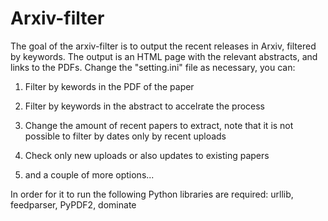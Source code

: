 # Arxiv-filter
The goal of the arxiv-filter is to output the recent releases in Arxiv, filtered by keywords.
The output is an HTML page with the relevant abstracts, and links to the PDFs.
Change the "setting.ini" file as necessary, you can:
1) Filter by kewords in the PDF of the paper

2) Filter by keywords in the abstract to accelrate the process 

3) Change the amount of recent papers to extract, note that it is not possible to filter by dates only by recent uploads

4) Check only new uploads or also updates to existing papers

5) and a couple of more options...


In order for it to run the following Python libraries are required: urllib, feedparser, PyPDF2, dominate
